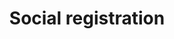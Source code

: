 ---
title: Social registration
layout: design-pattern
category: social-patterns
permalink: ui-patterns/social/social-registration/
design-pattern-type: mobile

what: >
 A type of registration, that allows you to create an account in an app based on an already existing social media account.

why: >
 Like connecting, allows you to import relevant information, making the process simpler and faster, and therefore avoiding instances of quitting. 

do: >
 * Use social network APIs to streamline the registration experience.

 * Make sure to perform quality assurance testing on all paths of the registration flow.

 * Check the registration design pattern for more information.

dont: >
 * Make users log in into a social media account in which they are already connected.

tags: >
 Navigation, forms, social apps, registration, media, user, on-boarding, connecting, access, credentials, log in, sign in, account, personal.

---